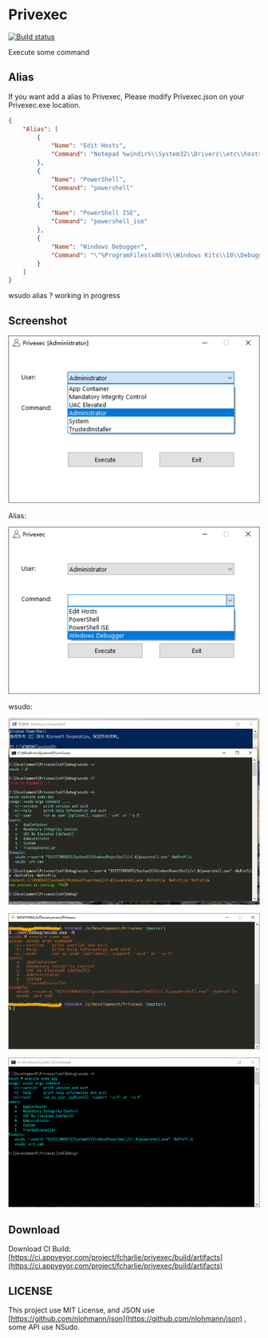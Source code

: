 # Privexec

[![Build status](https://ci.appveyor.com/api/projects/status/2cbd4pceqbldlixx/branch/master?svg=true)](https://ci.appveyor.com/project/fcharlie/privexec/branch/master)

Execute some command

## Alias

If you want add a alias to Privexec, Please modify Privexec.json on your Privexec.exe location.

```json
{
    "Alias": [
        {
            "Name": "Edit Hosts",
            "Command": "Notepad %windir%\\System32\\Drivers\\etc\\hosts"
        },
        {
            "Name": "PowerShell",
            "Command": "powershell"
        },
        {
            "Name": "PowerShell ISE",
            "Command": "powershell_ise"
        },
        {
            "Name": "Windows Debugger",
            "Command": "\"%ProgramFiles(x86)%\\Windows Kits\\10\\Debuggers\\x64\\windbg.exe\""
        }
    ]
}
```

wsudo alias ? working in progress


## Screenshot

![ui](images/admin.png)


Alias:

![alias](images/alias.png)

wsudo:

![wsudo](images/wsudo.png)

![wsudo2](images/wsudo2.png)

![wsudo3](images/wsudo3.png)

## Download

Download CI Build:
[https://ci.appveyor.com/project/fcharlie/privexec/build/artifacts](https://ci.appveyor.com/project/fcharlie/privexec/build/artifacts)

## LICENSE

This project use MIT License, and JSON use [https://github.com/nlohmann/json](https://github.com/nlohmann/json) , some API use NSudo.
